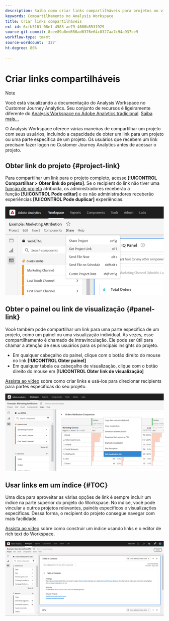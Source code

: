 ```yaml
---
description: Saiba como criar links compartilháveis para projetos ou visualizações
keywords: Compartilhamento no Analysis Workspace
title: Criar links compartilháveis
exl-id: 6cfb5161-08e1-4583-ae79-4600b5531929
source-git-commit: 8cee89a8ed656ad6376e64c8327aa7c94a937ce9
workflow-type: tm+mt
source-wordcount: '327'
ht-degree: 86%

---
```


# Criar links compartilháveis

>[!NOTE]
>
>Você está visualizando a documentação do Analysis Workspace no Customer Journey Analytics. Seu conjunto de recursos é ligeiramente diferente do [Analysis Workspace no Adobe Analytics tradicional](https://experienceleague.adobe.com/docs/analytics/analyze/analysis-workspace/home.html). [Saiba mais...](/help/getting-started/cja-aa.md)

O Analysis Workspace oferece várias maneiras de compartilhar um projeto com seus usuários, incluindo a capacidade de obter um link para um projeto ou uma parte específica de um projeto. Os usuários que recebem um link precisam fazer logon no Customer Journey Analytics antes de acessar o projeto.

## Obter link do projeto {#project-link}

Para compartilhar um link para o projeto completo, acesse **[!UICONTROL Compartilhar > Obter link do projeto]**. Se o recipient do link não tiver uma [função de projeto](https://experienceleague.adobe.com/docs/analytics/analyze/analysis-workspace/curate-share/share-projects.html?lang=pt-BR) atribuída, os administradores receberão a função **[!UICONTROL Pode editar]** e os não administradores receberão experiências **[!UICONTROL Pode duplicar]** experiências.

![](assets/get-project-link.png)

## Obter o painel ou link de visualização {#panel-link}

Você também pode compartilhar um link para uma parte específica de um projeto, como um painel ou uma visualização individual. Às vezes, esse compartilhamento é chamado de intravinculação. Ele pode ser útil para chamar a atenção de seus usuários para os principais insights do projeto.

* Em qualquer cabeçalho do painel, clique com o botão direito do mouse no link **[!UICONTROL Obter painel]**
* Em qualquer tabela ou cabeçalho de visualização, clique com o botão direito do mouse em **[!UICONTROL Obter link de visualização]**

[Assista ao vídeo](https://experienceleague.adobe.com/docs/analytics-learn/tutorials/analysis-workspace/visualizations/intra-linking-in-analysis-workspace.html) sobre como criar links e usá-los para direcionar recipients para partes específicas do seu projeto.

![](assets/get-viz-link.png)

## Usar links em um índice {#TOC}

Uma dica para aproveitar as várias opções de link é sempre incluir um índice na parte superior do projeto do Workspace. No índice, você pode vincular a outros projetos relevantes, painéis específicos e visualizações específicas. Dessa forma, o recipient do projeto consegue navegar com mais facilidade.

[Assista ao vídeo](https://experienceleague.adobe.com/docs/analytics-learn/tutorials/analysis-workspace/navigating-workspace-projects/create-a-toc-in-analysis-workspace.html) sobre como construir um índice usando links e o editor de rich text do Workspace.

![](assets/toc.png)
